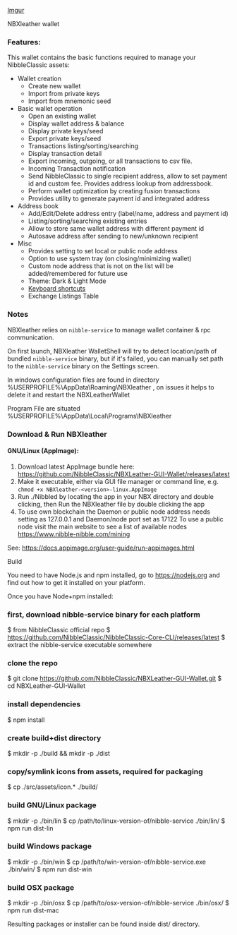 [Imgur](https://i.imgur.com/ZK4yeuX.png)

NBXleather wallet

### Features:
This wallet contains the basic functions required to manage your NibbleClassic assets:

* Wallet creation
  * Create new wallet
  * Import from private keys
  * Import from mnemonic seed
* Basic wallet operation
  * Open an existing  wallet
  * Display wallet address & balance
  * Display private keys/seed
  * Export private keys/seed
  * Transactions listing/sorting/searching
  * Display transaction detail
  * Export incoming, outgoing, or all transactions to csv file.
  * Incoming Transaction notification
  * Send NibbleClassic to single recipient address, allow to set payment id and custom fee. Provides address lookup from addressbook.
  * Perform wallet optimization by creating fusion transactions
  * Provides utility to generate payment id and integrated address
* Address book
  * Add/Edit/Delete address entry (label/name, address and payment id)
  * Listing/sorting/searching existing entries
  * Allow to store same wallet address with different payment id
  * Autosave address after sending to new/unknown recipient
* Misc
  * Provides setting to set local or public node address
  * Option to use system tray (on closing/minimizing wallet)
  * Custom node address that is not on the list will be added/remembered for future use
  * Theme: Dark & Light Mode
  * [Keyboard shortcuts](docs/shortcut.md)
  * Exchange Listings Table


### Notes

NBXleather relies on `nibble-service` to manage wallet container &amp; rpc communication.

On first launch, NBXleather WalletShell will try to detect location/path of bundled `nibble-service` binary, 
but if it's failed, you can manually set path to the `nibble-service` binary on the Settings screen.

In windows configuration files are found in directory %USERPROFILE%\AppData\Roaming\NBXleather , 
on issues it helps to delete it and restart the NBXLeatherWallet

Program File are situated %USERPROFILE%\AppData\Local\Programs\NBXleather

### Download & Run NBXleather


#### GNU/Linux (AppImage):
1. Download latest AppImage bundle here: https://github.com/NibbleClassic/NBXLeather-GUI-Wallet/releases/latest
2. Make it executable, either via GUI file manager or command line, e.g. `chmod +x NBXleather-<version>-linux.AppImage`
3. Run ./Nibbled by locating the app in your NBX directory and double clicking, then Run the NBXleather file by double clicking the app
4. To use own blockchain the Daemon or public node address needs setting as 127.0.0.1 and Daemon/node port set as 17122
   To use a public node visit the main website to see a list of available nodes https://www.nibble-nibble.com/mining


See: https://docs.appimage.org/user-guide/run-appimages.html

Build

You need to have Node.js and npm installed, go to https://nodejs.org and find out how to get it installed on your platform.

Once you have Node+npm installed:

### first, download nibble-service binary for each platform
$ from NibbleClassic official repo
$ https://github.com/NibbleClassic/NibbleClassic-Core-CLI/releases/latest
$ extract the nibble-service executable somewhere

### clone the repo
$ git clone https://github.com/NibbleClassic/NBXLeather-GUI-Wallet.git
$ cd NBXLeather-GUI-Wallet

### install dependencies
$ npm install

### create build+dist directory
$ mkdir -p ./build && mkdir -p ./dist

### copy/symlink icons from assets, required for packaging
$ cp ./src/assets/icon.* ./build/

### build GNU/Linux package
$ mkdir -p ./bin/lin
$ cp /path/to/linux-version-of/nibble-service ./bin/lin/
$ npm run dist-lin

### build Windows package
$ mkdir -p ./bin/win
$ cp /path/to/win-version-of/nibble-service.exe ./bin/win/
$ npm run dist-win

### build OSX package
$ mkdir -p ./bin/osx
$ cp /path/to/osx-version-of/nibble-service ./bin/osx/
$ npm run dist-mac

Resulting packages or installer can be found inside dist/ directory.

